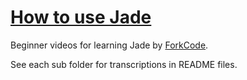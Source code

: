 [How to use Jade](https://www.youtube.com/playlist?list=PLVHXiuTtgtcxuckHJUzrpe2n9gNIVF6JE)
===============

Beginner videos for learning Jade by [ForkCode](https://www.youtube.com/user/ForkCode).

See each sub folder for transcriptions in README files.
